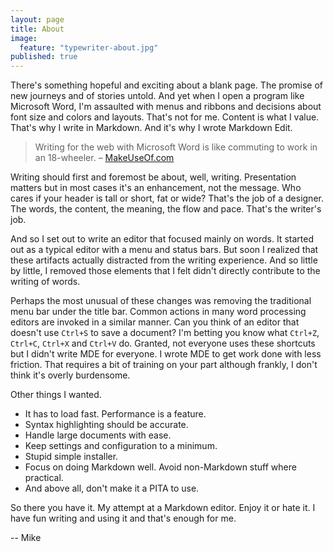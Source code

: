 ```yaml
---
layout: page
title: About
image: 
  feature: "typewriter-about.jpg"
published: true
---
```



There's something hopeful and exciting about a blank page. The promise
of new journeys and of stories untold. And yet when I open a program
like Microsoft Word, I'm assaulted with menus and ribbons and decisions
about font size and colors and layouts. That's not for me. Content is
what I value. That's why I write in Markdown. And it's why I wrote
Markdown Edit.

> Writing for the web with Microsoft Word is like commuting to work in
> an 18-wheeler. &ndash;
> [MakeUseOf.com](http://www.makeuseof.com/tag/5-sites-quickly-learning-markdown/)

Writing should first and foremost be about, well, writing. Presentation
matters but in most cases it's an enhancement, not the message. Who
cares if your header is tall or short, fat or wide? That's the job of a
designer. The words, the content, the meaning, the flow and pace. That's
the writer's job.

And so I set out to write an editor that focused mainly on words. It
started out as a typical editor with a menu and status bars. But soon I
realized that these artifacts actually distracted from the writing
experience. And so little by little, I removed those elements that I
felt didn't directly contribute to the writing of words.

Perhaps the most unusual of these changes was removing the traditional
menu bar under the title bar. Common actions in many word processing
editors are invoked in a similar manner. Can you think of an editor that
doesn't use `Ctrl+S` to save a document? I'm betting you know what
`Ctrl+Z`, `Ctrl+C`, `Ctrl+X` and `Ctrl+V` do. Granted, not everyone uses
these shortcuts but I didn't write MDE for everyone. I wrote MDE to get
work done with less friction. That requires a bit of training on your
part although frankly, I don't think it's overly burdensome.

Other things I wanted.

-   It has to load fast. Performance is a feature.
-   Syntax highlighting should be accurate.
-   Handle large documents with ease.
-   Keep settings and configuration to a minimum.
-   Stupid simple installer.
-   Focus on doing Markdown well. Avoid non-Markdown stuff
    where practical.
-   And above all, don't make it a PITA to use.

So there you have it. My attempt at a Markdown editor. Enjoy it or hate
it. I have fun writing and using it and that's enough for me.

-- Mike
